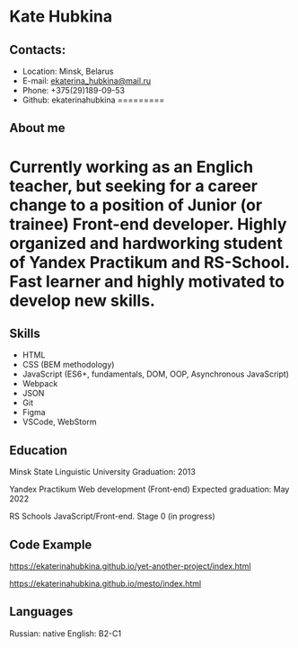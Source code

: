 # **Kate Hubkina**

## **Contacts:**
* Location: Minsk, Belarus
* E-mail: ekaterina_hubkina@mail.ru
* Phone: +375(29)189-09-53
* Github: ekaterinahubkina
=========

## **About me**
Currently working as an Englich teacher, but seeking for a career change to a position of Junior (or trainee) Front-end developer. Highly organized and hardworking student of Yandex Practikum and RS-School. Fast learner and highly motivated to develop new skills.
=========

## **Skills**
* HTML
* CSS (BEM methodology)
* JavaScript (ES6+, fundamentals, DOM, OOP, Asynchronous JavaScript)
* Webpack
* JSON
* Git
* Figma
* VSCode, WebStorm

## **Education**
Minsk State Linguistic University
Graduation: 2013

Yandex Practikum
Web development (Front-end) 
Expected graduation: May 2022

RS Schools 
JavaScript/Front-end. Stage 0 (in progress)

## **Code Example**

https://ekaterinahubkina.github.io/yet-another-project/index.html

https://ekaterinahubkina.github.io/mesto/index.html

## **Languages**
Russian: native
English: B2-C1



